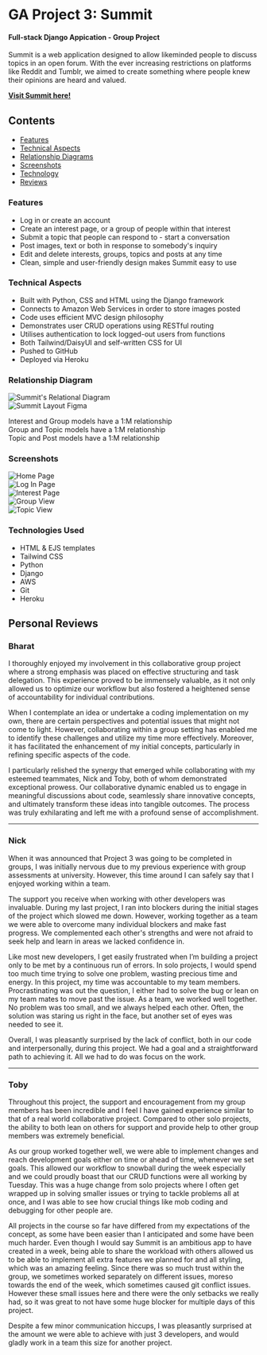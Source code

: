 # GA Project 3: Summit
#### Full-stack Django Appication - Group Project

Summit is a web application designed to allow likeminded people to discuss topics in an open forum. With the ever increasing restrictions on platforms like Reddit and Tumblr, we aimed to create something where people knew their opinions are heard and valued.

**[Visit Summit here!](https://summitworking-337be49da67f.herokuapp.com/)**

## Contents
- [Features](#features)
- [Technical Aspects](#tech-aspects)
- [Relationship Diagrams](#diagrams)
- [Screenshots](#screenshots)
- [Technology](#tech-used)
- [Reviews](#review)

<a name="features"></a>
### Features
* Log in or create an account
* Create an interest page, or a group of people within that interest
* Submit a topic that people can respond to - start a conversation
* Post images, text or both in response to somebody's inquiry
* Edit and delete interests, groups, topics and posts at any time
* Clean, simple and user-friendly design makes Summit easy to use


<a name="tech-aspects"></a>
### Technical Aspects
* Built with Python, CSS and HTML using the Django framework
* Connects to Amazon Web Services in order to store images posted
* Code uses efficient MVC design philosophy
* Demonstrates user CRUD operations using RESTful routing
* Utilises authentication to lock logged-out users from functions
* Both Tailwind/DaisyUI and self-written CSS for UI
* Pushed to GitHub
* Deployed via Heroku


<a name="diagrams"></a>
### Relationship Diagram
![Summit's Relational Diagram](https://lucid.app/lucidchart/8239c4a1-d71c-4a1d-8d63-a7bf82b44b2d/edit?viewport_loc=-239%2C-33%2C2113%2C972%2C0_0&invitationId=inv_a1e80f03-0140-49c3-bbea-017a450fe4b0)<br>
![Summit Layout Figma](https://www.figma.com/file/fPHAIua7h1JcssuY9xO8ii/Summit?type=design&node-id=0%3A1&mode=design&t=LF2e2iKVNughUG4C-1)

Interest and Group models have a 1:M relationship<br>
Group and Topic models have a 1:M relationship<br>
Topic and Post models have a 1:M relationship


<a name="screenshots"></a>
### Screenshots
![Home Page]() <br>
![Log In Page]() <br>
![Interest Page]() <br>
![Group View]() <br>
![Topic View]()


<a name="tech-used"></a>
### Technologies Used
* HTML & EJS templates
* Tailwind CSS
* Python
* Django
* AWS
* Git
* Heroku

<a name="review"></a>
## Personal Reviews

### Bharat
I thoroughly enjoyed my involvement in this collaborative group project where a strong emphasis was placed on effective structuring and task delegation. This experience proved to be immensely valuable, as it not only allowed us to optimize our workflow but also fostered a heightened sense of accountability for individual contributions.

When I contemplate an idea or undertake a coding implementation on my own, there are certain perspectives and potential issues that might not come to light. However, collaborating within a group setting has enabled me to identify these challenges and utilize my time more effectively. Moreover, it has facilitated the enhancement of my initial concepts, particularly in refining specific aspects of the code.

I particularly relished the synergy that emerged while collaborating with my esteemed teammates, Nick and Toby, both of whom demonstrated exceptional prowess. Our collaborative dynamic enabled us to engage in meaningful discussions about code, seamlessly share innovative concepts, and ultimately transform these ideas into tangible outcomes. The process was truly exhilarating and left me with a profound sense of accomplishment.


----

### Nick
When it was announced that Project 3 was going to be completed in groups, I was initially nervous due to my previous experience with group assessments at university. However, this time around I can safely say that I enjoyed working within a team. 

The support you receive when working with other developers was invaluable. During my last project, I ran into blockers during the initial stages of the project which slowed me down. However, working together as a team we were able to overcome many individual blockers and make fast progress. We complemented each other's strengths and were not afraid to seek help and learn in areas we lacked confidence in.

Like most new developers, I get easily frustrated when I’m building a project only to be met by a continuous run of errors. In solo projects, I would spend too much time trying to solve one problem, wasting precious time and energy. In this project, my time was accountable to my team members. Procrastinating was out the question,  I either had to solve the bug  or lean on my team mates to move past the issue. As a team, we worked well together. No problem was too small, and we always helped each other. Often, the solution was staring us right in the face, but another set of eyes was needed to see it.

Overall, I was pleasantly surprised by the lack of conflict, both in our code and interpersonally, during this project. We had a goal and a straightforward path to achieving it. All we had to do was focus on the work.

-----


### Toby
Throughout this project, the support and encouragement from my group members has been incredible and I feel I have gained experience similar to that of a real world collaborative project. Compared to other solo projects, the ability to both lean on others for support and provide help to other group members was extremely beneficial.

As our group worked together well, we were able to implement changes and reach development goals either on time or ahead of time, whenever we set goals. This allowed our workflow to snowball during the week especially and we could proudly boast that our CRUD functions were all working by Tuesday. This was a huge change from solo projects where I often get wrapped up in solving smaller issues or trying to tackle problems all at once, and I was able to see how crucial things like mob coding and debugging for other people are.

All projects in the course so far have differed from my expectations of the concept, as some have been easier than I anticipated and some have been much harder. Even though I would say Summit is an ambitious app to have created in a week, being able to share the workload with others allowed us to be able to implement all extra features we planned for and all styling, which was an amazing feeling. Since there was so much trust within the group, we sometimes worked separately on different issues, moreso towards the end of the week, which sometimes caused git conflict issues. However these small issues here and there were the only setbacks we really had, so it was great to not have some huge blocker for multiple days of this project.

Despite a few minor communication hiccups, I was pleasantly surprised at the amount we were able to achieve with just 3 developers, and would gladly work in a team this size for another project.






